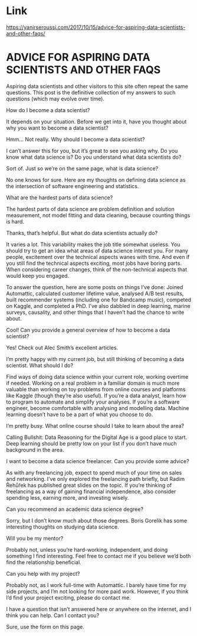 # Link
https://yanirseroussi.com/2017/10/15/advice-for-aspiring-data-scientists-and-other-faqs/ 


# ADVICE FOR ASPIRING DATA SCIENTISTS AND OTHER FAQS

Aspiring data scientists and other visitors to this site often repeat the same questions. This post is the definitive collection of my answers to such questions (which may evolve over time).

How do I become a data scientist?

It depends on your situation. Before we get into it, have you thought about why you want to become a data scientist?

Hmm… Not really. Why should I become a data scientist?

I can’t answer this for you, but it’s great to see you asking why. Do you know what data science is? Do you understand what data scientists do?

Sort of. Just so we’re on the same page, what is data science?

No one knows for sure. Here are my thoughts on defining data science as the intersection of software engineering and statistics.

What are the hardest parts of data science?

The hardest parts of data science are problem definition and solution measurement, not model fitting and data cleaning, because counting things is hard.

Thanks, that’s helpful. But what do data scientists actually do?

It varies a lot. This variability makes the job title somewhat useless. You should try to get an idea what areas of data science interest you. For many people, excitement over the technical aspects wanes with time. And even if you still find the technical aspects exciting, most jobs have boring parts. When considering career changes, think of the non-technical aspects that would keep you engaged.

To answer the question, here are some posts on things I’ve done: Joined Automattic, calculated customer lifetime value, analysed A/B test results, built recommender systems (including one for Bandcamp music), competed on Kaggle, and completed a PhD. I’ve also dabbled in deep learning, marine surveys, causality, and other things that I haven’t had the chance to write about.

Cool! Can you provide a general overview of how to become a data scientist?

Yes! Check out Alec Smith’s excellent articles.

I’m pretty happy with my current job, but still thinking of becoming a data scientist. What should I do?

Find ways of doing data science within your current role, working overtime if needed. Working on a real problem in a familiar domain is much more valuable than working on toy problems from online courses and platforms like Kaggle (though they’re also useful). If you’re a data analyst, learn how to program to automate and simplify your analyses. If you’re a software engineer, become comfortable with analysing and modelling data. Machine learning doesn’t have to be a part of what you choose to do.

I’m pretty busy. What online course should I take to learn about the area?

Calling Bullshit: Data Reasoning for the Digital Age is a good place to start. Deep learning should be pretty low on your list if you don’t have much background in the area.

I want to become a data science freelancer. Can you provide some advice?

As with any freelancing job, expect to spend much of your time on sales and networking. I’ve only explored the freelancing path briefly, but Radim Řehůřek has published great slides on the topic. If you’re thinking of freelancing as a way of gaining financial independence, also consider spending less, earning more, and investing wisely.

Can you recommend an academic data science degree?

Sorry, but I don’t know much about those degrees. Boris Gorelik has some interesting thoughts on studying data science.

Will you be my mentor?

Probably not, unless you’re hard-working, independent, and doing something I find interesting. Feel free to contact me if you believe we’d both find the relationship beneficial.

Can you help with my project?

Probably not, as I work full-time with Automattic. I barely have time for my side projects, and I’m not looking for more paid work. However, if you think I’d find your project exciting, please do contact me.

I have a question that isn’t answered here or anywhere on the internet, and I think you can help. Can I contact you?

Sure, use the form on this page.
